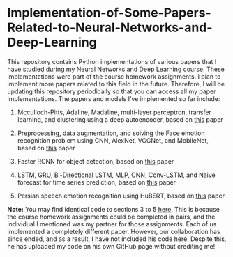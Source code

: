 # Implementation-of-Some-Papers-Related-to-Neural-Networks-and-Deep-Learning

This repository contains Python implementations of various papers that I have studied during my Neural Networks and Deep Learning course. These implementations were part of the course homework assignments. I plan to implement more papers related to this field in the future. Therefore, I will be updating this repository periodically so that you can access all my paper implementations. The papers and models I’ve implemented so far include:

1. Mcculloch-Pitts, Adaline, Madaline, multi-layer perceptron, transfer learning, and clustering using a deep autoencoder, based on [this](https://arxiv.org/pdf/2102.07472) paper

2. Preprocessing, data augmentation, and solving the Face emotion recognition problem using CNN, AlexNet, VGGNet, and MobileNet, based on [this](https://arxiv.org/pdf/1807.08775) paper

3. Faster RCNN for object detection, based on [this](https://iopscience.iop.org/article/10.1088/1742-6596/1827/1/012085/pdf) paper

4. LSTM, GRU, Bi-Directional LSTM, MLP, CNN, Conv-LSTM, and Naive forecast for time series prediction, based on [this](https://par.nsf.gov/servlets/purl/10186554) paper

5. Persian speech emotion recognition using HuBERT, based on [this](https://arxiv.org/pdf/2106.07447) paper


**Note:**  You may find identical code to sections 3 to 5 [here](https://github.com/Ipouyall/DeepNeuralNetworkExploration). This is because the course homework assignments could be completed in pairs, and the individual I mentioned was my partner for those assignments. Each of us implemented a completely different paper. However, our collaboration has since ended, and as a result, I have not included his code here. Despite this, he has uploaded my code on his own GitHub page without crediting me!